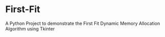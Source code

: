 # First-Fit
A Python Project to demonstrate the First Fit Dynamic Memory Allocation Algorithm using Tkinter
